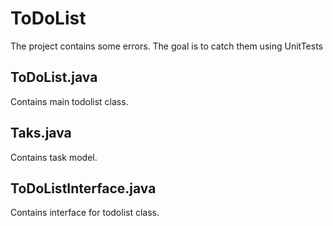 # ToDoList

The project contains some errors. The goal is to catch them using UnitTests

## ToDoList.java
Contains main todolist class.

## Taks.java
Contains task model.

## ToDoListInterface.java
Contains interface for todolist class.
